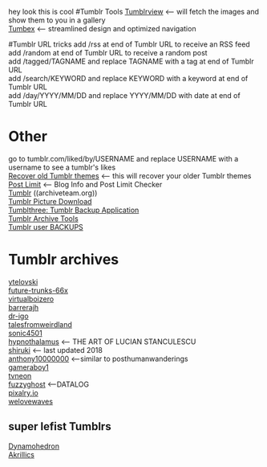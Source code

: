 hey look this is cool
#Tumblr Tools
[Tumblrview](http://tumblrview.com/)  <-- will fetch the images and show them to you in a gallery  
[Tumbex](https://www.tumbex.com/)  <-- streamlined design and optimized navigation  

#Tumblr URL tricks
add /rss at end of Tumblr URL to receive an RSS feed  
add /random at end of Tumblr URL to receive a random post  
add /tagged/TAGNAME and replace TAGNAME with a tag at end of Tumblr URL  
add /search/KEYWORD and replace KEYWORD with a keyword at end of Tumblr URL  
add /day/YYYY/MM/DD and replace YYYY/MM/DD with date at end of Tumblr URL  

# Other
go to tumblr.com/liked/by/USERNAME and replace USERNAME with a username to see a tumblr's likes  
[Recover old Tumblr themes](https://www.tumblr.com/themes/recover)  <-- this will recover your older Tumblr themes  
[Post Limit](http://postlimit.com/)  <-- Blog Info and Post Limit Checker  
[Tumblr](https://www.archiveteam.org/index.php?title=Tumblr)  ((archiveteam.org))  
[Tumblr Picture Download](https://sourceforge.net/projects/gettumblrpics/)  
[Tumblthree: Tumblr Backup Application](https://www.jzab.de/content/tumblthree-a-tumblr-backup-application/)  
[Tumblr Archive Tools](https://www.archiveteam.org/index.php?title=Tumblr#See_also)   
[Tumblr user BACKUPS](https://archive.org/search.php?query=WildArchives-Tumblr&page=5)  

# Tumblr archives
[ytelovski](https://ytelovski.tumblr.com/archive)  
[future-trunks-66x](https://future-trunks-666.tumblr.com/archive)  
[virtualboizero](https://virtualboizero.tumblr.com/archive)  
[barrerajh](https://barrerajh.tumblr.com/archive)  
[dr-igo](https://dr-igo.tumblr.com/archive)  
[talesfromweirdland](https://talesfromweirdland.tumblr.com/archive)  
[sonic4501](https://sonic4501.tumblr.com/archive/)  
[hypnothalamus](https://hypnothalamus.tumblr.com/)  <-- THE ART OF LUCIAN STANCULESCU  
[shiruki](https://shiruki.tumblr.com/archive)  <-- last updated 2018  
[anthony10000000](https://anthony10000000.tumblr.com/archive)  <--similar to posthumanwanderings    
[gameraboy1](https://gameraboy1.tumblr.com/archive)  
[tvneon](https://tvneon.tumblr.com/archive)  
[fuzzyghost](https://fuzzyghost.tumblr.com/archive)  <--DATALOG  
[pixalry.io](https://pixalry.io/archive)  
[welovewaves](https://welovewaves.tumblr.com/archive)  

## super lefist Tumblrs
[Dynamohedron](https://dynamohedron.tumblr.com/archive)  
[Akrillics](https://akrillics.tumblr.com/archive)  